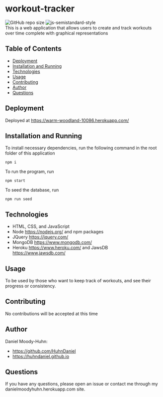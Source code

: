 # workout-tracker
![GitHub repo size](https://img.shields.io/github/repo-size/HuhnDaniel/workout-tracker) ![js-semistandard-style](https://img.shields.io/badge/code%20style-semistandard-brightgreen.svg?style=flat-square)  
This is a web application that allows users to create and track workouts over time complete with graphical representations
## Table of Contents
- [Deployment](#deployment)
- [Installation and Running](#installation-and-running)
- [Technologies](#technologies)
- [Usage](#usage)
- [Contributing](#contributing)
- [Author](#author)
- [Questions](#questions)
## Deployment
Deployed at https://warm-woodland-10086.herokuapp.com/
## Installation and Running
To install necessary dependencies, run the following command in the root folder of this application
```
npm i
```
To run the program, run
```
npm start
```
To seed the database, run
```
npm run seed
```
## Technologies
- HTML, CSS, and JavaScript
- Node https://nodejs.org/ and npm packages
- JQuery https://jquery.com/
- MongoDB https://www.mongodb.com/
- Heroku https://www.heroku.com/ and JawsDB https://www.jawsdb.com/
## Usage
To be used by those who want to keep track of workouts, and see their progress or consistency.
## Contributing
No contributions will be accepted at this time
## Author
Daniel Moody-Huhn:  
- https://github.com/HuhnDaniel  
- https://huhndaniel.github.io
## Questions
If you have any questions, please open an issue or contact me through my danielmoodyhuhn.herokuapp.com site.
